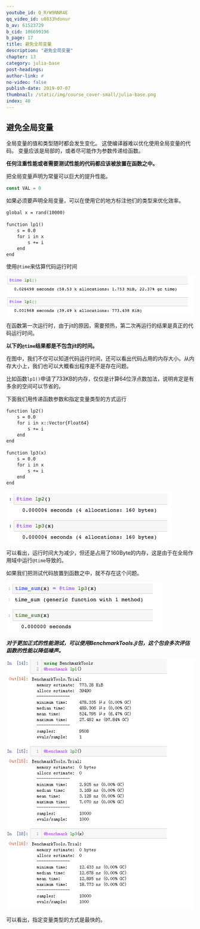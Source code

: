 ```yaml
---
youtube_id: Q_RrW9NNR4E
qq_video_id: u0833hdonur
b_av: 61523729
b_cid: 106699196
b_page: 17
title: 避免全局变量
description: "避免全局变量"
chapter: 13
category: julia-base
post-headings:
author-link: #
no-video: false
publish-date: 2019-07-07
thumbnail: /static/img/course_cover-small/julia-base.png
index: 40
---
```



## 避免全局变量

全局变量的值和类型随时都会发生变化。 这使编译器难以优化使用全局变量的代码。 变量应该是局部的，或者尽可能作为参数传递给函数。

**任何注重性能或者需要测试性能的代码都应该被放置在函数之中。**

把全局变量声明为常量可以巨大的提升性能。

```Julia
const VAL = 0
```

如果必须要声明全局变量，可以在使用它的地方标注他们的类型来优化效率。

```
global x = rand(10000)

function lp1()
    s = 0.0
    for i in x
        s += i
    end
end

```

使用`@time`来估算代码运行时间

![image](https://raw.githubusercontent.com/Bounce00/pic/master/Julia%20course/13-1.png)

在函数第一次运行时，由于jit的原因，需要预热，第二次再运行的结果是真正的代码运行时间。

**以下的`@time`结果都是不包含jit的时间。**

在图中，我们不仅可以知道代码运行时间，还可以看出代码占用的内存大小。从内存大小上，我们也可以大概看出程序是不是存在问题。


比如函数`lp1()`申请了733KB的内存，仅仅是计算64位浮点数加法，说明肯定是有多余的空间可以节省的。

下面我们用传递函数参数和指定变量类型的方式运行
```
function lp2()
    s = 0.0
    for i in x::Vector{Float64}
        s += i
    end
end

function lp3(x)
    s = 0.0
    for i in x
        s += i
    end
end
```

![image](https://raw.githubusercontent.com/Bounce00/pic/master/Julia%20course/13-2.png)

可以看出，运行时间大为减少，但还是占用了160Byte的内存，这是由于在全局作用域中运行`@time`导致的。

如果我们把测试代码放置到函数之中，就不存在这个问题。

![image](https://raw.githubusercontent.com/Bounce00/pic/master/Julia%20course/13-3.png)

***对于更加正式的性能测试，可以使用BenchmarkTools.jl包，这个包会多次评估函数的性能以降低噪声。***

![image](https://raw.githubusercontent.com/Bounce00/pic/master/Julia%20course/13-4.png)

可以看出，指定变量类型的方式是最快的。



